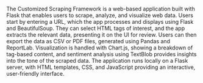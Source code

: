 The Customized Scraping Framework is a web-based application built with Flask that enables users to scrape, analyze, and visualize web data. Users start by entering a URL, which the app processes and displays using Flask and BeautifulSoup. They can select HTML tags of interest, and the app extracts the relevant data, presenting it on the UI for review. Users can then export the data as CSV or PDF files, generated using Pandas and ReportLab. Visualization is handled with Chart.js, showing a breakdown of tag-based content, and sentiment analysis using TextBlob provides insights into the tone of the scraped data. The application runs locally on a Flask server, with HTML templates, CSS, and JavaScript providing an interactive, user-friendly interface.
